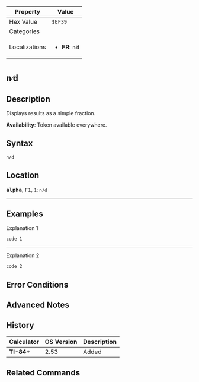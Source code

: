 | Property      | Value |
|---------------|-------|
| Hex Value     | `$EF39`|
| Categories    | <ul></ul> |
| Localizations | <ul><li><b>FR</b>: `n⁄d`</li></ul> |

# `n⁄d`

## Description
Displays results as a simple fraction.


<b>Availability</b>: Token available everywhere.

## Syntax
`n/d`

## Location
<tt><kbd><b>alpha</b></kbd></tt>, <kbd>F1</kbd>, `1:n/d`
<hr>

## Examples

Explanation 1
```ti-basic
code 1
```
---
Explanation 2
```ti-basic
code 2
```

## Error Conditions


## Advanced Notes


## History
| Calculator | OS Version | Description |
|------------|------------|-------------|
| <b>TI-84+</b> | 2.53 | Added |

## Related Commands

